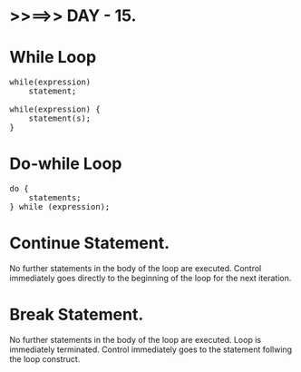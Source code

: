 # >>==>> DAY - 15.

# While Loop

<pre>
while(expression)
	statement;

while(expression) {
	statement(s);
}
</pre>

# Do-while Loop

<pre>
do {
	statements;
} while (expression);
</pre>

# Continue Statement.

No further statements in the body of the loop are executed.
Control immediately goes directly to the beginning of the loop for the next iteration.

# Break Statement.

No further statements in the body of the loop are executed.
Loop is immediately terminated.
Control immediately goes to the statement follwing the loop construct.
